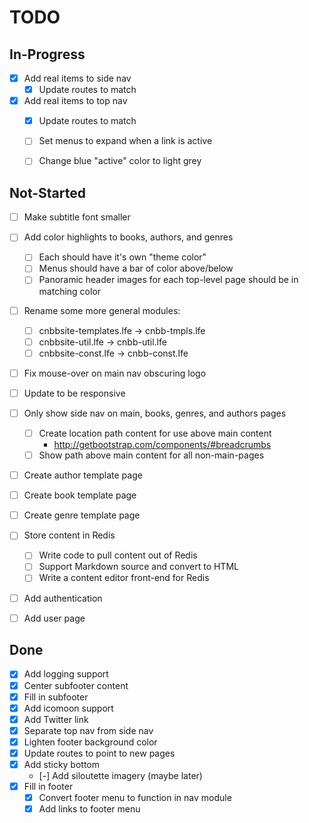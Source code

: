 # TODO


## In-Progress

* [x] Add real items to side nav
  * [x] Update routes to match
* [x] Add real items to top nav
  * [x] Update routes to match
  * [ ] Set menus to expand when a link is active
  * [ ] Change blue "active" color to light grey


## Not-Started

* [ ] Make subtitle font smaller
* [ ] Add color highlights to books, authors, and genres
  * [ ] Each should have it's own "theme color"
  * [ ] Menus should have a bar of color above/below
  * [ ] Panoramic header images for each top-level page should be in matching color
* [ ] Rename some more general modules:
  * [ ] cnbbsite-templates.lfe -> cnbb-tmpls.lfe
  * [ ] cnbbsite-util.lfe -> cnbb-util.lfe
  * [ ] cnbbsite-const.lfe -> cnbb-const.lfe
* [ ] Fix mouse-over on main nav obscuring logo
* [ ] Update to be responsive
* [ ] Only show side nav on main, books, genres, and authors pages
  * [ ] Create location path content for use above main content
    * http://getbootstrap.com/components/#breadcrumbs
  * [ ] Show path above main content for all non-main-pages
* [ ] Create author template page
* [ ] Create book template page
* [ ] Create genre template page
* [ ] Store content in Redis
  * [ ] Write code to pull content out of Redis
  * [ ] Support Markdown source and convert to HTML
  * [ ] Write a content editor front-end for Redis
* [ ] Add authentication
* [ ] Add user page


## Done

* [x] Add logging support
* [x] Center subfooter content
* [x] Fill in subfooter
* [x] Add icomoon support
* [x] Add Twitter link
* [x] Separate top nav from side nav
* [x] Lighten footer background color
* [x] Update routes to point to new pages
* [x] Add sticky bottom
  * [-] Add siloutette imagery (maybe later)
* [x] Fill in footer
  * [x] Convert footer menu to function in nav module
  * [x] Add links to footer menu
